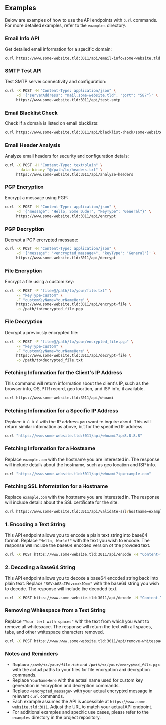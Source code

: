 ## Examples

Below are examples of how to use the API endpoints with `curl` commands. For more detailed examples, refer to the `examples` directory.

### Email Info API

Get detailed email information for a specific domain:

```bash
curl https://www.some-website.tld:3011/api/email-info/some-website.tld
```

### SMTP Test API

Test SMTP server connectivity and configuration:

```bash
curl -X POST -H "Content-Type: application/json" \
     -d '{"serverAddress": "mail.some-website.tld", "port": "587"}' \
     https://www.some-website.tld:3011/api/test-smtp
```

### Email Blacklist Check

Check if a domain is listed on email blacklists:

```bash
curl https://www.some-website.tld:3011/api/blacklist-check/some-website.tld
```

### Email Header Analysis

Analyze email headers for security and configuration details:

```bash
curl -X POST -H "Content-Type: text/plain" \
     --data-binary "@/path/to/headers.txt" \
     https://www.some-website.tld:3011/api/analyze-headers
```

### PGP Encryption

Encrypt a message using PGP:

```bash
curl -X POST -H "Content-Type: application/json" \
     -d '{"message": "Hello, Some Dude!", "keyType": "General"}' \
     https://www.some-website.tld:3011/api/encrypt
```

### PGP Decryption

Decrypt a PGP encrypted message:

```bash
curl -X POST -H "Content-Type: application/json" \
     -d '{"message": "<encrypted_message>", "keyType": "General"}' \
     https://www.some-website.tld:3011/api/decrypt
```

### File Encryption

Encrypt a file using a custom key:

```bash
curl -X POST -F "file=@/path/to/your/file.txt" \
     -F "keyType=custom" \
     -F "customKeyName=YourNameHere" \
     https://www.some-website.tld:3011/api/encrypt-file \
     -o /path/to/encrypted_file.pgp
```

### File Decryption

Decrypt a previously encrypted file:

```bash
curl -X POST -F "file=@/path/to/your/encrypted_file.pgp" \
     -F "keyType=custom" \
     -F "customKeyName=YourNameHere" \
     https://www.some-website.tld:3011/api/decrypt-file \
     -o /path/to/decrypted_file.txt
```

### Fetching Information for the Client's IP Address

This command will return information about the client's IP, such as the browser info, OS, PTR record, geo location, and ISP info, if available.

```bash
curl https://www.some-website.tld:3011/api/whoami
```

### Fetching Information for a Specific IP Address

Replace `8.8.8.8` with the IP address you want to inquire about. This will return similar information as above, but for the specified IP address.

```bash
curl "https://www.some-website.tld:3011/api/whoami?ip=8.8.8.8"
```

### Fetching Information for a Hostname

Replace `example.com` with the hostname you are interested in. The response will include details about the hostname, such as geo location and ISP info.

```bash
curl "https://www.some-website.tld:3011/api/whoami?ip=example.com"
```

### Fetching SSL Informtation for a Hostname

Replace `example.com` with the hostname you are interested in. The response will include details about the SSL certificate for the site.

```bash
curl https://www.some-website.tld:3011/api/validate-ssl?hostname=example.com
```

### 1. Encoding a Text String

This API endpoint allows you to encode a plain text string into base64 format. Replace `"Hello, World!"` with the text you wish to encode. The response will include the base64 encoded version of the provided text.

```bash
curl -X POST https://www.some-website.tld:3011/api/encode -H "Content-Type: application/json" -d '{"text":"Hello, World!"}'
```

### 2. Decoding a Base64 String

This API endpoint allows you to decode a base64 encoded string back into plain text. Replace `"SGVsbG8sIFdvcmxkIQ=="` with the base64 string you wish to decode. The response will include the decoded text.

```bash
curl -X POST https://www.some-website.tld:3011/api/decode -H "Content-Type: application/json" -d '{"encodedText":"SGVsbG8sIFdvcmxkIQ=="}'
```

### Removing Whitespace from a Text String

Replace `"Your text with spaces"` with the text from which you want to remove all whitespace. The response will return the text with all spaces, tabs, and other whitespace characters removed.

```bash
curl -X POST https://www.www.some-website.tld:3011/api/remove-whitespace -H "Content-Type: application/json" -d '{"text": "Your text with spaces"}'
```

### Notes and Reminders

- Replace `/path/to/your/file.txt` and `/path/to/your/encrypted_file.pgp` with the actual paths to your files for file encryption and decryption commands.
- Replace `YourNameHere` with the actual name used for custom key generation in encryption and decryption commands.
- Replace `<encrypted_message>` with your actual encrypted message in relevant `curl` commands.
- Each example assumes the API is accessible at `https://www.some-website.tld:3011`. Adjust the URL to match your actual API endpoint.
- For additional examples and specific use cases, please refer to the `examples` directory in the project repository.
